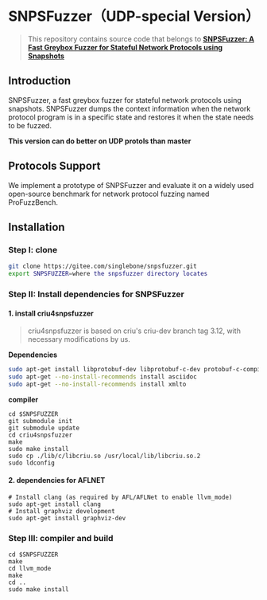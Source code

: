 # SNPSFuzzer（UDP-special Version）

> This repository contains source code that belongs to [**SNPSFuzzer: A Fast Greybox Fuzzer for Stateful Network Protocols using Snapshots**](https://arxiv.org/abs/2202.03643)

## Introduction

SNPSFuzzer, a fast greybox fuzzer for stateful network protocols using snapshots. SNPSFuzzer dumps the context information when the network protocol program is in a specific state and restores it when the state needs to be fuzzed.

**This version can do better on UDP protols than master**

## Protocols Support

We implement a prototype of SNPSFuzzer and evaluate it on a widely used open-source benchmark for network protocol fuzzing named ProFuzzBench.   

## Installation

### Step I: clone

```bash
git clone https://gitee.com/singlebone/snpsfuzzer.git
export SNPSFUZZER=where the snpsfuzzer directory locates
```

### Step II: Install dependencies for SNPSFuzzer

#### 1. install criu4snpsfuzzer

> criu4snpsfuzzer is based on criu's criu-dev branch tag 3.12, with necessary modifications by us.

**Dependencies**

```bash
sudo apt-get install libprotobuf-dev libprotobuf-c-dev protobuf-c-compiler protobuf-compiler python-protobuf libnl-3-dev libnet-dev libbsd-dev libaio-dev libcap-dev pkg-config
sudo apt-get --no-install-recommends install asciidoc
sudo apt-get --no-install-recommends install xmlto
```

**compiler**

```
cd $SNPSFUZZER
git submodule init
git submodule update
cd criu4snpsfuzzer
make
sudo make install
sudo cp ./lib/c/libcriu.so /usr/local/lib/libcriu.so.2
sudo ldconfig
```

#### 2. dependencies for AFLNET

```
# Install clang (as required by AFL/AFLNet to enable llvm_mode)
sudo apt-get install clang
# Install graphviz development
sudo apt-get install graphviz-dev
```

### Step III: compiler and build

```
cd $SNPSFUZZER
make
cd llvm_mode
make
cd ..
sudo make install
```









